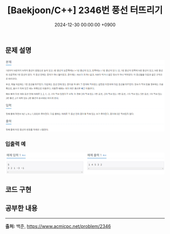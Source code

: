 ﻿---
classes: wide
toc: true
toc_label: "My Table of Contents"
#toc_icon: "cog"
layout: single
title: "[Baekjoon/C++] 2346번 풍선 터뜨리기"
date: "2024-12-30 00:00:00 +0900"
last_modified_at: "2024-12-30 00:00:00 +0900"
categories:
  - Baekjoon
tags:
  - c++
  - silver3
author_profile: true
sidebar:
    nav: docs
---
 
## 문제 설명
![problem_ex](/assets/img/2346.png)

### 입출력 예
![problem_ex](/assets/img/2346_ex.png)

## 코드 구현 

## 공부한 내용

---
**출처:** 백준, https://www.acmicpc.net/problem/2346